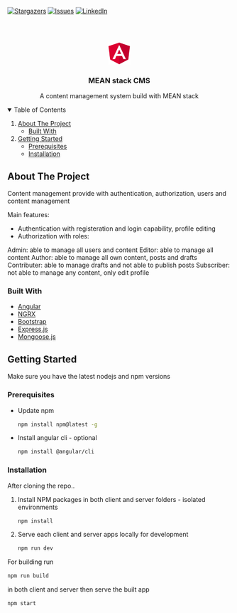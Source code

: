 [![Stargazers][stars-shield]][stars-url]
[![Issues][issues-shield]][issues-url]
[![LinkedIn][linkedin-shield]][linkedin-url]

<br />
<br />
<p align="center">
  <a href="https://github.com/mariamshahin/mean-stack-cms">
    <img src="client/src/assets/img/logo.png" alt="Logo" width="50" height="50">
  </a>
  <h3 align="center">MEAN stack CMS</h3>
  <p align="center">
    A content management system build with MEAN stack
  </p>
</p>

<!-- TABLE OF CONTENTS -->
<details open="open">
  <summary>Table of Contents</summary>
  <ol>
    <li>
      <a href="#about-the-project">About The Project</a>
      <ul>
        <li><a href="#built-with">Built With</a></li>
      </ul>
    </li>
    <li>
      <a href="#getting-started">Getting Started</a>
      <ul>
        <li><a href="#prerequisites">Prerequisites</a></li>
        <li><a href="#installation">Installation</a></li>
      </ul>
    </li>
  </ol>
</details>

## About The Project

Content management provide with authentication, authorization, users and content management

Main features:

- Authentication with registeration and login capability, profile editing
- Authorization with roles:

Admin: able to manage all users and content
Editor: able to manage all content
Author: able to manage all own content, posts and drafts
Contributer: able to manage drafts and not able to publish posts
Subscriber: not able to manage any content, only edit profile

### Built With

- [Angular](https://angular.io)
- [NGRX](https://ngrx.io)
- [Bootstrap](https://ng-bootstrap.github.io/#/home)
- [Express.js](https://expressjs.com/)
- [Mongoose.js](https://mongoosejs.com/)

## Getting Started

Make sure you have the latest nodejs and npm versions

### Prerequisites

- Update npm

  ```sh
  npm install npm@latest -g
  ```

- Install angular cli - optional
  ```sh
  npm install @angular/cli
  ```

### Installation

After cloning the repo..

1. Install NPM packages in both client and server folders - isolated environments
   ```sh
   npm install
   ```
2. Serve each client and server apps locally for development
   ```sh
   npm run dev
   ```
For building run
   ```sh
   npm run build
   ```
in both client and server then serve the built app
   ```sh
   npm start
   ```

[stars-shield]: https://img.shields.io/github/stars/mariamshahin/mean-stack-cms.svg?style=for-the-badge
[stars-url]: https://github.com/mariamshahin/mean-stack-cms/stargazers
[issues-shield]: https://img.shields.io/github/issues/mariamshahin/mean-stack-cms.svg?style=for-the-badge
[issues-url]: https://github.com/mariamshahin/mean-stack-cms/issues
[linkedin-shield]: https://img.shields.io/badge/-LinkedIn-black.svg?style=for-the-badge&logo=linkedin&colorB=555
[linkedin-url]: https://linkedin.com/in/mariamshahin
